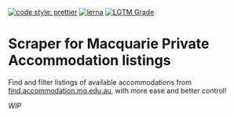 [![code style: prettier](https://img.shields.io/badge/code_style-prettier-ff69b4.svg?style=flat-square)](https://github.com/prettier/prettier)
[![lerna](https://img.shields.io/badge/maintained%20with-lerna-cc00ff.svg?style=flat-square)](https://lerna.js.org)
[![LGTM Grade](https://img.shields.io/lgtm/grade/javascript/github/maacpiash/MqFind?style=flat-square)](https://lgtm.com/projects/g/maacpiash/MqFind/logs/languages/lang:javascript)

# Scraper for Macquarie Private Accommodation listings

Find and filter listings of available accommodations from [find.accommodation.mq.edu.au](find.accommodation.mq.edu.au), with more ease and better control!

_WIP_
